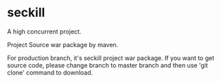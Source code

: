 # seckill
A high concurrent project.

Project Source war package by maven.

For production branch, it's seckill project war package. If you want to get source code, please change branch to master branch and then use 'git clone' command to download.
